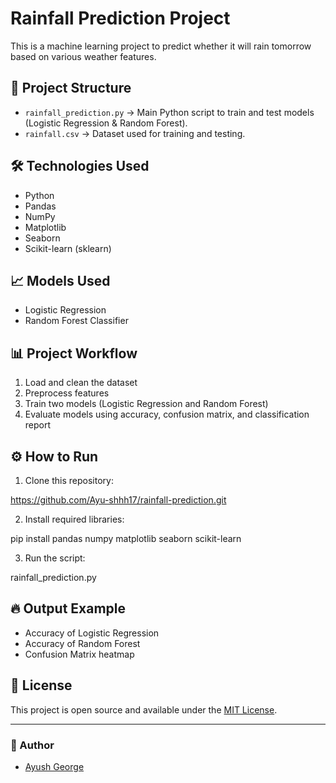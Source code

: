# Rainfall Prediction Project

This is a machine learning project to predict whether it will rain tomorrow based on various weather features.

## 📂 Project Structure
- `rainfall_prediction.py` → Main Python script to train and test models (Logistic Regression & Random Forest).
- `rainfall.csv` → Dataset used for training and testing.

## 🛠️ Technologies Used
- Python
- Pandas
- NumPy
- Matplotlib
- Seaborn
- Scikit-learn (sklearn)

## 📈 Models Used
- Logistic Regression
- Random Forest Classifier

## 📊 Project Workflow
1. Load and clean the dataset
2. Preprocess features
3. Train two models (Logistic Regression and Random Forest)
4. Evaluate models using accuracy, confusion matrix, and classification report

## ⚙️ How to Run
1. Clone this repository:

https://github.com/Ayu-shhh17/rainfall-prediction.git


2. Install required libraries:

pip install pandas
            numpy 
            matplotlib
            seaborn
            scikit-learn


3. Run the script:

rainfall_prediction.py


## 🔥 Output Example

- Accuracy of Logistic Regression
- Accuracy of Random Forest
- Confusion Matrix heatmap

## 📜 License

This project is open source and available under the [MIT License](LICENSE).

---

### 🚀 Author

- [Ayush George ](https://github.com/Ayu-shhh17)
